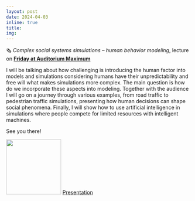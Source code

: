 ```yaml
---
layout: post
date: 2024-04-03
inline: true
title:
img:
---
```


🗞 _Complex social systems simulations – human behavior modeling_, lecture on [**Friday at Auditorium Maximum**]( https://www.linkedin.com/feed/update/urn:li:activity:7178375135991631873/)


I will be talking about how challenging is introducing the human factor into models and simulations considering humans have their unpredictability and free will what makes simulations more complex. The main question is how do we incorporate these aspects into modeling. Together with the audience I will go on a journey through various examples, from road traffic to pedestrian traffic simulations, presenting how human decisions can shape social phenomena. Finally, I will show how to use artificial intelligence in simulations where people compete for limited resources with intelligent machines.

See you there!


[<img src="https://media.licdn.com/dms/image/D4D22AQGnqy4fTO7XgA/feedshare-shrink_1280/0/1711360946141?e=1715212800&v=beta&t=yy8YmkhBs_ORaZcfzCZCvGw9pgdldifMNH4kYxRtRLU" width="150"/>](https://media.licdn.com/dms/image/D4D22AQGnqy4fTO7XgA/feedshare-shrink_1280/0/1711360946141?e=1715212800&v=beta&t=yy8YmkhBs_ORaZcfzCZCvGw9pgdldifMNH4kYxRtRLU)
[Presentation](https://github.com/RafalKucharskiPK/rafalkucharskipk.github.io/blob/master/assets/pdf/sfi.pdf)
